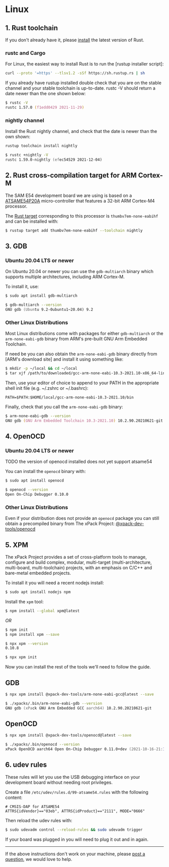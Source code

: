 # Linux

## 1. Rust toolchain

If you don't already have it, please [install] the latest version of Rust.

### rustc and Cargo

For Linux, the easiest way to install Rust is to run the [rustup installer script]:

```zsh
curl --proto '=https' --tlsv1.2 -sSf https://sh.rustup.rs | sh
```

If you already have rustup installed double check that you are on the stable channel and your stable toolchain is up-to-date. rustc -V should return a date newer than the one shown below:

```zsh
$ rustc -V
rustc 1.57.0 (f1edd0429 2021-11-29)
```

[install]: https://www.rust-lang.org/tools/install
[rustup install script]: https://rustup.rs

### nightly channel

Install the Rust nightly channel, and check that the date is newer than the own shown:

```zsh
rustup toolchain install nightly

$ rustc +nightly -V
rustc 1.59.0-nightly (efec54529 2021-12-04)
```


## 2. Rust cross-compilation target for ARM Cortex-M

The SAM E54 development board we are using is based on a [ATSAME54P20A] micro-controller that features a 32-bit ARM Cortex-M4 processor.


The [Rust target] corresponding to this processor is `thumbv7em-none-eabihf` and can be installed with:

```zsh
$ rustup target add thumbv7em-none-eabihf --toolchain nightly
```

[ATSAME54P20A]: https://www.microchip.com/en-us/product/ATSAME54P20A
[Rust target]: https://doc.rust-lang.org/nightly/rustc/platform-support.html



## 3. GDB

### Ubuntu 20.04 LTS or newer

On Ubuntu 20.04 or newer you can use the `gdb-multiarch` binary which supports multiple architectures, including ARM Cortex-M.

To install it, use:

```zsh
$ sudo apt install gdb-multiarch

$ gdb-multiarch --version
GNU gdb (Ubuntu 9.2-0ubuntu1~20.04) 9.2
```

### Other Linux Distributions

Most Linux distributions come with packages for either `gdb-multiarch` or the `arm-none-eabi-gdb` binary from ARM's pre-built GNU Arm Embedded Toolchain.

If need be you can also obtain the `arm-none-eabi-gdb` binary directly from [ARM's download site] and install it using something like:

```zsh
$ mkdir -p ~/local && cd ~/local
$ tar xjf /path/to/downloaded/gcc-arm-none-eabi-10.3-2021.10-x86_64-linux.tar.bz2
```

Then, use your editor of choice to append to your PATH in the appropriate shell init file (e.g. ~/.zshrc or ~/.bashrc):

```
PATH=$PATH:$HOME/local/gcc-arm-none-eabi-10.3-2021.10/bin
```

Finally, check that you call the `arm-none-eabi-gdb` binary:

```zsh
$ arm-none-eabi-gdb --version
GNU gdb (GNU Arm Embedded Toolchain 10.3-2021.10) 10.2.90.20210621-git
```


## 4. OpenOCD

### Ubuntu 20.04 LTS or newer

TODO the version of openocd installed does not yet support atsame54

You can install the `openocd` binary with:

```zsh
$ sudo apt install openocd

$ openocd --version
Open On-Chip Debugger 0.10.0
```



### Other Linux Distributions

Even if your distribution does not provide an `openocd` package you can still obtain a precompiled binary from The xPack Project: [@xpack-dev-tools/openocd]

[@xpack-dev-tools/openocd]:  https://xpack.github.io/openocd/install/


## 5. XPM

The xPack Project provides a set of cross-platform tools to manage, configure and build complex, modular, multi-target (multi-architecture, multi-board, multi-toolchain) projects, with an emphasis on C/C++ and bare-metal embedded projects.

To install it you will need a recent nodejs install:

```zsh
$ sudo apt install nodejs npm
```

Install the `xpm` tool:

```zsh
$ npm install --global xpm@latest
```

_OR_

```zsh
$ npm init
$ npm install xpm --save

$ npx xpm --version
0.10.8

$ npx xpm init
```

Now you can install the rest of the tools we'll need to follow the guide.


## GDB

```zsh
$ npx xpm install @xpack-dev-tools/arm-none-eabi-gcc@latest --save

$ ./xpacks/.bin/arm-none-eabi-gdb --version
GNU gdb (xPack GNU Arm Embedded GCC aarch64) 10.2.90.20210621-git
```


## OpenOCD

```zsh
$ npx xpm install @xpack-dev-tools/openocd@latest --save

$ ./xpacks/.bin/openocd --version
xPack OpenOCD aarch64 Open On-Chip Debugger 0.11.0+dev (2021-10-16-21:18)
```



## 6. udev rules

These rules will let you use the USB debugging interface on your development board without needing root privileges.

Create a file `/etc/udev/rules.d/99-atsame54.rules` with the following content:

```
# CMSIS-DAP for ATSAME54
ATTRS{idVendor}=="03eb", ATTRS{idProduct}=="2111", MODE="0666"
```

Then reload the udev rules with:

```zsh
$ sudo udevadm control --reload-rules && sudo udevadm trigger
```

If your board was plugged in you will need to plug it out and in again.


----

If the above instructions don't work on your machine, please [post a question](https://github.com/ockam-network/ockam/discussions/1642), we would love to help.
